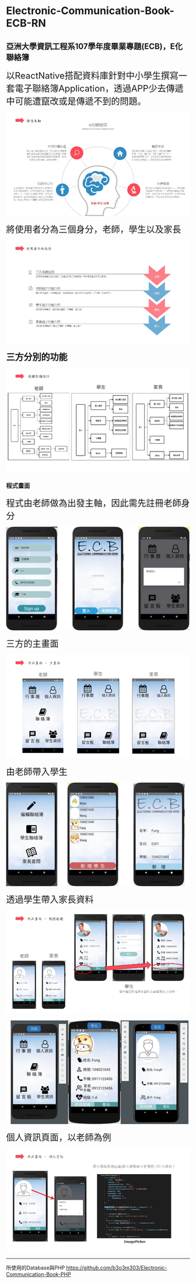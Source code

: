 # Electronic-Communication-Book-ECB-RN

## 亞洲大學資訊工程系107學年度畢業專題(ECB)，E化聯絡簿

<font size=5>以ReactNative搭配資料庫針對中小學生撰寫一套電子聯絡簿Application，透過APP少去傳遞中可能遭竄改或是傳遞不到的問題。</font>

![image](https://github.com/b3o3m303/Electronic-Communication-Book-ECB-RN/blob/master/fig/0.jpg)

<font size=5>將使用者分為三個身分，老師，學生以及家長</font>

![image](https://github.com/b3o3m303/Electronic-Communication-Book-ECB-RN/blob/master/fig/12.jpg)

<font size=5>**三方分別的功能**</font>

![image](https://github.com/b3o3m303/Electronic-Communication-Book-ECB-RN/blob/master/fig/17.jpg)

### 程式畫面
<font size=5>程式由老師做為出發主軸，因此需先註冊老師身分</font>

![image](https://github.com/b3o3m303/Electronic-Communication-Book-ECB-RN/blob/master/fig/4.jpg)

<font size=5>三方的主畫面</font>

![image](https://github.com/b3o3m303/Electronic-Communication-Book-ECB-RN/blob/master/fig/18.jpg)

<font size=5>由老師帶入學生</font>

![image](https://github.com/b3o3m303/Electronic-Communication-Book-ECB-RN/blob/master/fig/5.jpg)

<font size=5>透過學生帶入家長資料</font>

![image](https://github.com/b3o3m303/Electronic-Communication-Book-ECB-RN/blob/master/fig/19.jpg)

![image](https://github.com/b3o3m303/Electronic-Communication-Book-ECB-RN/blob/master/fig/6.jpg)

<font size=5>個人資訊頁面，以老師為例</font>

![image](https://github.com/b3o3m303/Electronic-Communication-Book-ECB-RN/blob/master/fig/10.jpg)



___
所使用的Database與PHP
https://github.com/b3o3m303/Electronic-Communication-Book-PHP
